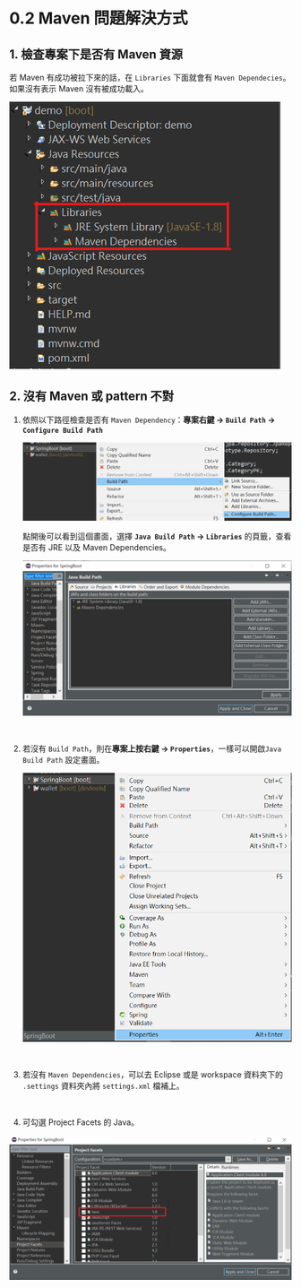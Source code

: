 # 0.2 Maven 問題解決方式

## 1. 檢查專案下是否有 Maven 資源
若 Maven 有成功被拉下來的話，在 `Libraries` 下面就會有 `Maven Dependecies`。如果沒有表示 Maven 沒有被成功載入。

![ ](/images/maven-2.png)
<br/>

## 2. 沒有 Maven 或 pattern 不對
1. 依照以下路徑檢查是否有 `Maven Dependency`：**專案右鍵 &rarr; `Build Path` &rarr; `Configure Build Path`**

   ![ ](/images/build_path.png)

   點開後可以看到這個畫面，選擇 **`Java Build Path` &rarr; `Libraries`** 的頁籤，查看是否有 JRE 以及 Maven Dependencies。

   ![ ](/images/build_path_library.png)
<br/>

2. 若沒有 `Build Path`，則在**專案上按右鍵 &rarr; `Properties`**，一樣可以開啟`Java Build Path` 設定畫面。

   ![ ](/images/properties.png)
<br/>

3. 若沒有 `Maven Dependencies`，可以去 Eclipse 或是 workspace 資料夾下的 `.settings` 資料夾內將 `settings.xml` 檔補上。
<br/>

4. 可勾選 Project Facets 的 Java。
<img src="/images/build_path_project_facets.png">
<br/>

